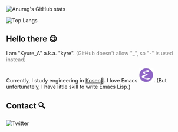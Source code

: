 ![Anurag's GitHub stats](https://github-readme-stats.vercel.app/api?username=Kyure-A&theme=monokai)

![Top Langs](https://github-readme-stats.vercel.app/api/top-langs/?username=Kyure-A&layout=compact&theme=monokai)

## Hello there 😉

I am "Kyure_A" a.k.a. "kyre". <span style="color: gray; ">(GitHub doesn't allow "_", so "-" is used instead)</span> 

Currently, I study engineering in [Kosen](https://www.kosen-k.go.jp/english/what/features/features.html)🏫. I love Emacs ![EmacsIcon](./EmacsIcon.svg). (But unfortunately, I have little skill to write Emacs Lisp.)

## Contact 🔍

![Twitter](https://badgen.net/twitter/follow/Kyure_A)
